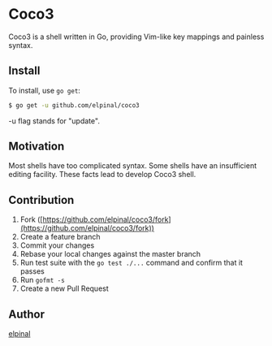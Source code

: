 # Coco3

Coco3 is a shell written in Go, providing Vim-like key mappings and painless
syntax.

## Install

To install, use `go get`:

```bash
$ go get -u github.com/elpinal/coco3
```

-u flag stands for "update".

## Motivation

Most shells have too complicated syntax. Some shells have an insufficient
editing facility. These facts lead to develop Coco3 shell.

## Contribution

1. Fork ([https://github.com/elpinal/coco3/fork](https://github.com/elpinal/coco3/fork))
1. Create a feature branch
1. Commit your changes
1. Rebase your local changes against the master branch
1. Run test suite with the `go test ./...` command and confirm that it passes
1. Run `gofmt -s`
1. Create a new Pull Request

## Author

[elpinal](https://github.com/elpinal)
